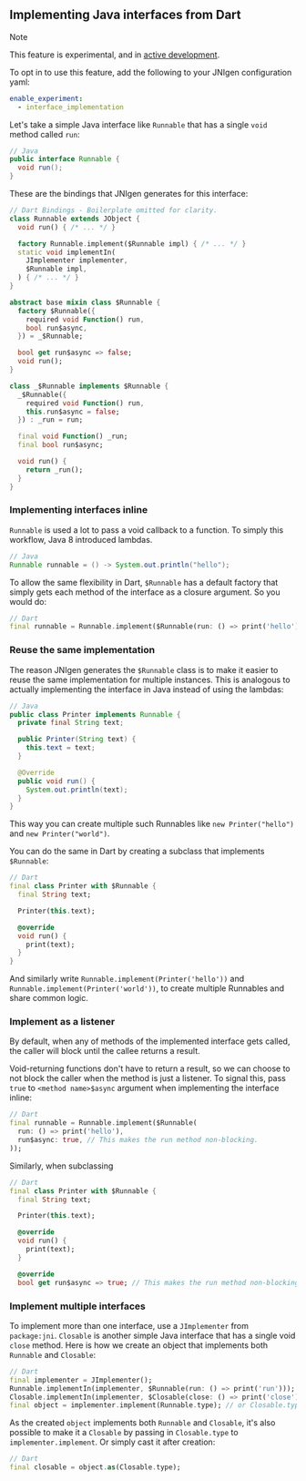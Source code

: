 ## Implementing Java interfaces from Dart

> [!NOTE]  
> This feature is experimental, and in
> [active development](https://github.com/dart-lang/native/issues/1569).
>
> To opt in to use this feature, add the following to your JNIgen configuration
> yaml:
>
> ```yaml
> enable_experiment:
>   - interface_implementation
> ```

Let's take a simple Java interface like `Runnable` that has a single `void`
method called `run`:

```java
// Java
public interface Runnable {
  void run();
}
```

These are the bindings that JNIgen generates for this interface:

```dart
// Dart Bindings - Boilerplate omitted for clarity.
class Runnable extends JObject {
  void run() { /* ... */ }

  factory Runnable.implement($Runnable impl) { /* ... */ }
  static void implementIn(
    JImplementer implementer,
    $Runnable impl,
  ) { /* ... */ }
}

abstract base mixin class $Runnable {
  factory $Runnable({
    required void Function() run,
    bool run$async,
  }) = _$Runnable;

  bool get run$async => false;
  void run();
}

class _$Runnable implements $Runnable {
  _$Runnable({
    required void Function() run,
    this.run$async = false;
  }) : _run = run;

  final void Function() _run;
  final bool run$async;

  void run() {
    return _run();
  }
}
```

### Implementing interfaces inline

`Runnable` is used a lot to pass a void callback to a function. To simply this
workflow, Java 8 introduced lambdas.

```java
// Java
Runnable runnable = () -> System.out.println("hello");
```

To allow the same flexibility in Dart, `$Runnable` has a default factory that
simply gets each method of the interface as a closure argument. So you would do:

```dart
// Dart
final runnable = Runnable.implement($Runnable(run: () => print('hello')));
```

### Reuse the same implementation

The reason JNIgen generates the `$Runnable` class is to make it easier to reuse
the same implementation for multiple instances. This is analogous to actually
implementing the interface in Java instead of using the lambdas:

```java
// Java
public class Printer implements Runnable {
  private final String text;

  public Printer(String text) {
    this.text = text;
  }

  @Override
  public void run() {
    System.out.println(text);
  }
}
```

This way you can create multiple such Runnables like `new Printer("hello")` and
`new Printer("world")`.

You can do the same in Dart by creating a subclass that implements `$Runnable`:

```dart
// Dart
final class Printer with $Runnable {
  final String text;

  Printer(this.text);

  @override
  void run() {
    print(text);
  }
}
```

And similarly write `Runnable.implement(Printer('hello'))` and
`Runnable.implement(Printer('world'))`, to create multiple Runnables and share
common logic.

### Implement as a listener

By default, when any of methods of the implemented interface gets called, the
caller will block until the callee returns a result.

Void-returning functions don't have to return a result, so we can choose to not
block the caller when the method is just a listener. To signal this, pass `true`
to `<method name>$async` argument when implementing the interface inline:

```dart
// Dart
final runnable = Runnable.implement($Runnable(
  run: () => print('hello'),
  run$async: true, // This makes the run method non-blocking.
));
```

Similarly, when subclassing 

```dart
// Dart
final class Printer with $Runnable {
  final String text;

  Printer(this.text);

  @override
  void run() {
    print(text);
  }

  @override
  bool get run$async => true; // This makes the run method non-blocking.
```


### Implement multiple interfaces

To implement more than one interface, use a `JImplementer` from `package:jni`.
`Closable` is another simple Java interface that has a single void `close`
method. Here is how we create an object that implements both `Runnable` and
`Closable`:

```dart
// Dart
final implementer = JImplementer();
Runnable.implementIn(implementer, $Runnable(run: () => print('run')));
Closable.implementIn(implementer, $Closable(close: () => print('close')));
final object = implementer.implement(Runnable.type); // or Closable.type.
```

As the created `object` implements both `Runnable` and `Closable`, it's also
possible to make it a `Closable` by passing in `Closable.type` to
`implementer.implement`. Or simply cast it after creation:

```dart
// Dart
final closable = object.as(Closable.type);
```
